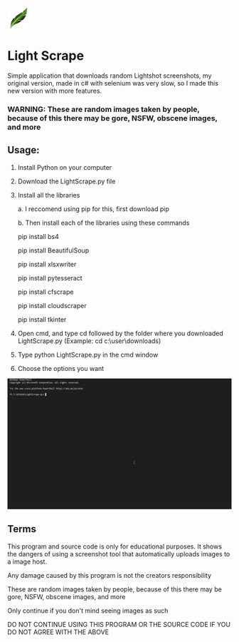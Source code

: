 
![image](Assets/Icon_50x50.png)
# Light Scrape
Simple application that downloads random Lightshot screenshots, my original version, made in c# with selenium was very slow, so I made this new version with more features. 

### WARNING: These are random images taken by people, because of this there may be gore, NSFW, obscene images, and more

## Usage:
1. Install Python on your computer
2. Download the LightScrape.py file
3. Install all the libraries

    a. I reccomend using pip for this, first download pip

    b. Then install each of the libraries using these commands

    pip install bs4
    
    pip install BeautifulSoup

    pip install xlsxwriter

    pip install pytesseract

    pip install cfscrape

    pip install cloudscraper

    pip install tkinter

4. Open cmd, and type cd followed by the folder where you downloaded LightScrape.py (Example: cd c:\user\downloads)
5. Type python LightScrape.py in the cmd window
6. Choose the options you want

![image](Assets/ssjsMHl8.gif)

## Terms
This program and source code is only for educational purposes. It shows the dangers of using a screenshot tool that automatically uploads images to a image host.

Any damage caused by this program is not the creators responsibility

These are random images taken by people, because of this there may be gore, NSFW, obscene images, and more

Only continue if you don't mind seeing images as such

DO NOT CONTINUE USING THIS PROGRAM OR THE SOURCE CODE IF YOU DO NOT AGREE WITH THE ABOVE
